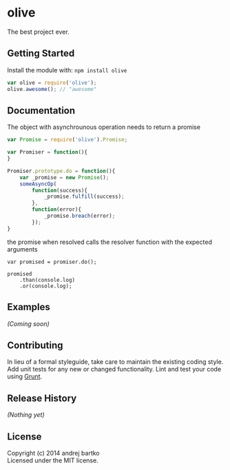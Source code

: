 # olive

The best project ever.

## Getting Started
Install the module with: `npm install olive`

```javascript
var olive = require('olive');
olive.awesome(); // "awesome"
```

## Documentation
The object with asynchrounous operation needs to return a promise

```javascript
var Promise = require('olive').Promise;

var Promiser = function(){
}

Promiser.prototype.do = function(){
	var _promise = new Promise();
	someAsyncOp(
		function(success){
			_promise.fulfill(success);
		}, 
		function(error){
			_promise.breach(error);
		});
}
```

the promise when resolved calls the resolver function with the expected arguments

```
var promised = promiser.do();

promised
	.than(console.log)
	.or(console.log);
```

## Examples
_(Coming soon)_

## Contributing
In lieu of a formal styleguide, take care to maintain the existing coding style. Add unit tests for any new or changed functionality. Lint and test your code using [Grunt](http://gruntjs.com/).

## Release History
_(Nothing yet)_

## License
Copyright (c) 2014 andrej bartko  
Licensed under the MIT license.
